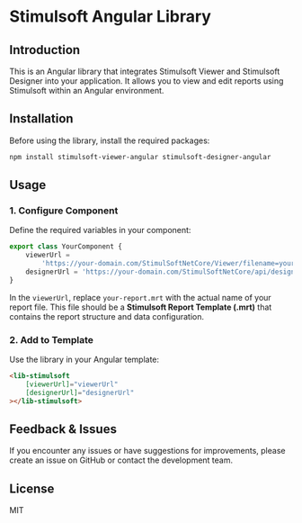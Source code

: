 # Stimulsoft Angular Library

## Introduction

This is an Angular library that integrates Stimulsoft Viewer and Stimulsoft Designer into your application. It allows you to view and edit reports using Stimulsoft within an Angular environment.

## Installation

Before using the library, install the required packages:

```sh
npm install stimulsoft-viewer-angular stimulsoft-designer-angular
```

## Usage

### 1. Configure Component

Define the required variables in your component:

```typescript
export class YourComponent {
    viewerUrl =
        'https://your-domain.com/StimulSoftNetCore/Viewer/filename=your-report.mrt';
    designerUrl = 'https://your-domain.com/StimulSoftNetCore/api/designer';
}
```

In the `viewerUrl`, replace `your-report.mrt` with the actual name of your report file. This file should be a **Stimulsoft Report Template (.mrt)** that contains the report structure and data configuration.

### 2. Add to Template

Use the library in your Angular template:

```html
<lib-stimulsoft
    [viewerUrl]="viewerUrl"
    [designerUrl]="designerUrl"
></lib-stimulsoft>
```

## Feedback & Issues

If you encounter any issues or have suggestions for improvements, please create an issue on GitHub or contact the development team.

## License

MIT
